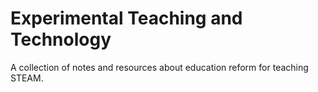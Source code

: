 # Experimental Teaching and Technology

A collection of notes and resources about education reform for teaching STEAM.
